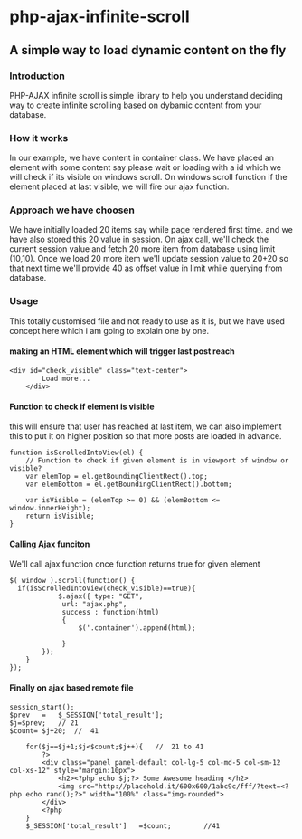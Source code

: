 # php-ajax-infinite-scroll
## A simple way to load dynamic content on the fly


### Introduction
PHP-AJAX infinite scroll is simple library to help you understand deciding way to create infinite scrolling based on dybamic content from your database.


### How it works
In our example, we have content in container class. We have placed an element with some content say please wait or loading with a id which we will check if its visible on windows scroll.
On windows scroll function if the element placed at last visible, we will fire our ajax function.

### Approach we have choosen
We have initially loaded 20 items say while page rendered first time. and we have also stored this 20 value in session.
On ajax call, we'll check the current session value and fetch 20 more item from database using limit (10,10).
Once we load 20 more item we'll update session value to 20+20 so that next time we'll provide 40 as offset value in limit while querying from database.

### Usage
This totally customised file and not ready to use as it is, but we have used concept here which i am going to explain one by one.

#### making an HTML element which will trigger last post reach
```
<div id="check_visible" class="text-center">
		Load more...
	</div>
```


#### Function to check if element is visible
this will ensure that user has reached at last item, we can also implement this to put it on higher position so that more posts are loaded in advance.

```
function isScrolledIntoView(el) {
	// Function to check if given element is in viewport of window or visible?
    var elemTop = el.getBoundingClientRect().top;
    var elemBottom = el.getBoundingClientRect().bottom;

    var isVisible = (elemTop >= 0) && (elemBottom <= window.innerHeight);
    return isVisible;
}
```

#### Calling Ajax funciton 
We'll call ajax function once function returns true for given element

```
$( window ).scroll(function() {
  if(isScrolledIntoView(check_visible)==true){
		  	$.ajax({ type: "GET",   
		     url: "ajax.php",   
		     success : function(html)
		     {
		         $('.container').append(html);
		        
		     }
		});
	}
});

```

#### Finally on ajax based remote file
```
session_start();
$prev 	=	$_SESSION['total_result'];
$j=$prev;	// 21
$count=	$j+20;	//	41
	
	for($j==$j+1;$j<$count;$j++){	//	21 to 41
		?>
		<div class="panel panel-default col-lg-5 col-md-5 col-sm-12 col-xs-12" style="margin:10px">
			<h2><?php echo $j;?> Some Awesome heading </h2>
			<img src="http://placehold.it/600x600/1abc9c/fff/?text=<?php echo rand();?>" width="100%" class="img-rounded">
		</div>
		<?php
	}
	$_SESSION['total_result']	=$count;		//41
 ```
